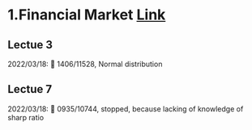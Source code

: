 
# 1.Financial Market [Link](https://www.youtube.com/watch?v=3EzdvkRgToY&list=PL8FB14A2200B87185&index=7)

## Lectue 3
  2022/03/18: 💫 1406/11528, Normal distribution

## Lectue 7
2022/03/18: 💫 0935/10744, stopped, because lacking of knowledge of sharp ratio
